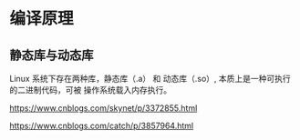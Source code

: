 # 编译原理



## 静态库与动态库

Linux 系统下存在两种库，静态库（.a） 和 动态库（.so）, 本质上是一种可执行的二进制代码，可被 操作系统载入内存执行。



https://www.cnblogs.com/skynet/p/3372855.html

https://www.cnblogs.com/catch/p/3857964.html
